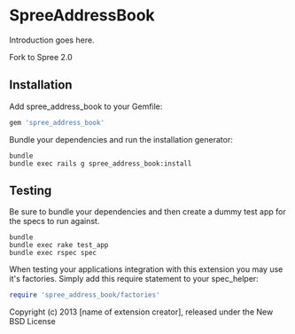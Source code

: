 SpreeAddressBook
================

Introduction goes here.

Fork to Spree 2.0

Installation
------------

Add spree_address_book to your Gemfile:

```ruby
gem 'spree_address_book'
```

Bundle your dependencies and run the installation generator:

```shell
bundle
bundle exec rails g spree_address_book:install
```

Testing
-------

Be sure to bundle your dependencies and then create a dummy test app for the specs to run against.

```shell
bundle
bundle exec rake test_app
bundle exec rspec spec
```

When testing your applications integration with this extension you may use it's factories.
Simply add this require statement to your spec_helper:

```ruby
require 'spree_address_book/factories'
```

Copyright (c) 2013 [name of extension creator], released under the New BSD License
